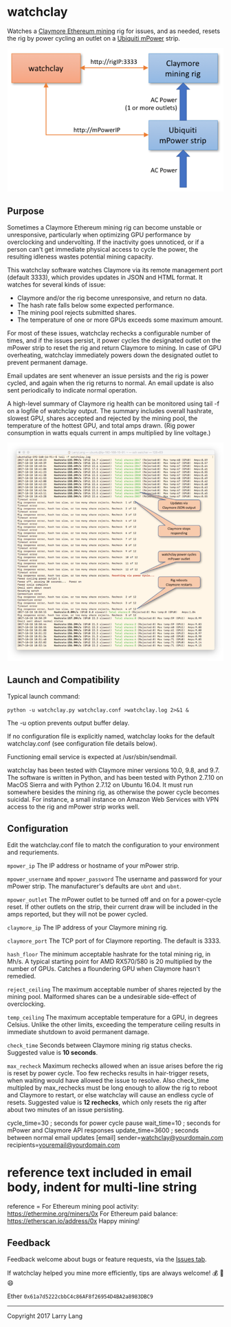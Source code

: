 watchclay
=========
Watches a [Claymore Ethereum mining](https://github.com/nanopool/Claymore-Dual-Miner) rig for issues, and as needed, resets the rig by power cycling an outlet on a [Ubiquiti mPower](https://www.ubnt.com/mfi/mpower/) strip.

![watchclay schematic](https://raw.githubusercontent.com/llang629/watchclay/master/images/watchclay_schematic.png)

Purpose
-------
Sometimes a Claymore Ethereum mining rig can become unstable or unresponsive, particularly when optimizing GPU performance by overclocking and undervolting. If the inactivity goes unnoticed, or if a person can't get immediate physical access to cycle the power, the resulting idleness wastes potential mining capacity.

This watchclay software watches Claymore via its remote management port (default 3333), which provides updates in JSON and HTML format. It watches for several kinds of issue:

- Claymore and/or the rig become unresponsive, and return no data.
- The hash rate falls below some expected performance.
- The mining pool rejects submitted shares.
- The temperature of one or more GPUs exceeds some maximum amount.

For most of these issues, watchclay rechecks a configurable number of times, and if the issues persist, it power cycles the designated outlet on the mPower strip to reset the rig and return Claymore to mining. In case of GPU overheating, watchclay immediately powers down the designated outlet to prevent permanent damage.

Email updates are sent whenever an issue persists and the rig is power cycled, and again when the rig returns to normal. An email update is also sent periodically to indicate normal operation.

A high-level summary of Claymore rig health can be monitored using tail -f on a logfile of watchclay output. The summary includes overall hashrate, slowest GPU, shares accepted and rejected by the mining pool, the temperature of the hottest GPU, and total amps drawn. (Rig power consumption in watts equals current in amps multiplied by line voltage.)

![watchclay tail -f output](https://raw.githubusercontent.com/llang629/watchclay/master/images/watchclay_tailf.png)

Launch and Compatibility
--------
Typical launch command:

`python -u watchclay.py watchclay.conf >watchclay.log 2>&1 &`

The -u option prevents output buffer delay.

If no configuration file is explicitly named, watchclay looks for the default watchclay.conf (see configuration file details below).

Functioning email service is expected at /usr/sbin/sendmail.

watchclay has been tested with Claymore miner versions 10.0, 9.8, and 9.7. The software is written in Python, and has been tested with Python 2.7.10 on MacOS Sierra and with Python 2.7.12 on Ubuntu 16.04. It must run somewhere besides the mining rig, as otherwise the power cycle becomes suicidal. For instance, a small instance on Amazon Web Services with VPN access to the rig and mPower strip works well.

Configuration
--------
Edit the watchclay.conf file to match the configuration to your environment and requriements.

`mpower_ip` The IP address or hostname of your mPower strip.

`mpower_username` and `mpower_password` The username and password for your mPower strip. The manufacturer's defaults are `ubnt` and `ubnt`.

`mpower_outlet` The mPower outlet to be turned off and on for a power-cycle reset. If other outlets on the strip, their current draw will be included in the amps reported, but they will not be power cycled.

`claymore_ip` The IP address of your Claymore mining rig.

`claymore_port` The TCP port of for Claymore reporting. The default is 3333.

`hash_floor` The minimum acceptable hashrate for the total mining rig, in Mh/s. A typical starting point for AMD RX570/580 is 20 multiplied by the number of GPUs. Catches a floundering GPU when Claymore hasn't remedied.

`reject_ceiling` The maximum acceptable number of shares rejected by the mining pool. Malformed shares can be a undesirable side-effect of overclocking.

`temp_ceiling` The maximum acceptable temperature for a GPU, in degrees Celsius. Unlike the other limits, exceeding the temperature ceiling results in immediate shutdown to avoid permanent damage.

`check_time` Seconds between Claymore mining rig status checks. Suggested value is **10 seconds**.

`max_recheck` Maximum rechecks allowed when an issue arises before the rig is reset by power cycle. Too few rechecks results in hair-trigger resets, when waiting would have allowed the issue to resolve. Also check_time multipled by max_rechecks must be long enough to allow the rig to reboot and Claymore to restart, or else watchclay will cause an endless cycle of resets. Suggested value is **12 rechecks**, which only resets the rig after about two minutes of an issue persisting.


cycle_time=30     ; seconds for power cycle pause
wait_time=10      ; seconds for mPower and Claymore API responses
update_time=3600  ; seconds between normal email updates
[email]
sender=watchclay@yourdomain.com
recipients=youremail@yourdomain.com
# reference text included in email body, indent for multi-line string
reference =
For Ethereum mining pool activity:
https://ethermine.org/miners/0x<youraccount>
For Ethereum paid balance:
https://etherscan.io/address/0x<youraccount>
Happy mining!


Feedback
--------
Feedback welcome about bugs or feature requests, via the [Issues tab](https://github.com/llang629/watchclay/issues).

If watchclay helped you mine more efficiently, tips are always welcome! :moneybag: :beer: :smile:

Ether `0x61a7d5222cbbC4c86AF8f26954D4BA2a8983DBC9`


----------
Copyright 2017 Larry Lang
